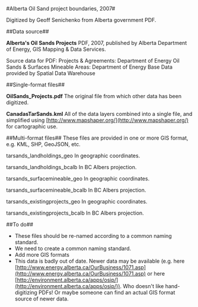 #Alberta Oil Sand project boundaries, 2007#

Digitized by Geoff Senichenko from Alberta government PDF.

##Data source##

**Alberta's Oil Sands Projects**
PDF, 2007, published by Alberta Department of Energy, GIS Mapping & Data Services.

Source data for PDF:
Projects & Agreements: Department of Energy
Oil Sands & Surfaces Mineable Areas: Department of Energy
Base Data provided by Spatial Data Warehouse

##Single-format files##

**OilSands_Projects.pdf**
The original file from which other data has been digitized.

**CanadasTarSands.kml**
All of the data layers combined into a single file, and simplified using [http://www.mapshaper.org/](http://www.mapshaper.org/) for cartographic use.

##Multi-format files##
These files are provided in one or more GIS format, e.g. KML, SHP, GeoJSON, etc.

tarsands_landholdings_geo
In geographic coordinates.

tarsands_landholdings_bcalb
In BC Albers projection.

tarsands_surfacemineable_geo
In geographic coordinates.

tarsands_surfacemineable_bcalb
In BC Albers projection.

tarsands_existingprojects_geo
In geographic coordinates.

tarsands_existingprojects_bcalb
In BC Albers projection.

##To do##
- These files should be re-named according to a common naming standard.
- We need to create a common naming standard.
- Add more GIS formats
- This data is badly out of date. Newer data may be available (e.g. here [http://www.energy.alberta.ca/OurBusiness/1071.asp](http://www.energy.alberta.ca/OurBusiness/1071.asp) or here [http://environment.alberta.ca/apps/osip/](http://environment.alberta.ca/apps/osip/)). Who doesn't like hand-digitizing PDFs! Or maybe someone can find an actual GIS format source of newer data.